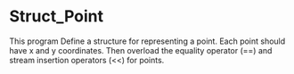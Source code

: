 # Struct_Point
This program Define a structure for representing a point. Each point should have x and y coordinates. Then overload the equality operator (==) and stream insertion operators (&lt;&lt;) for points.
